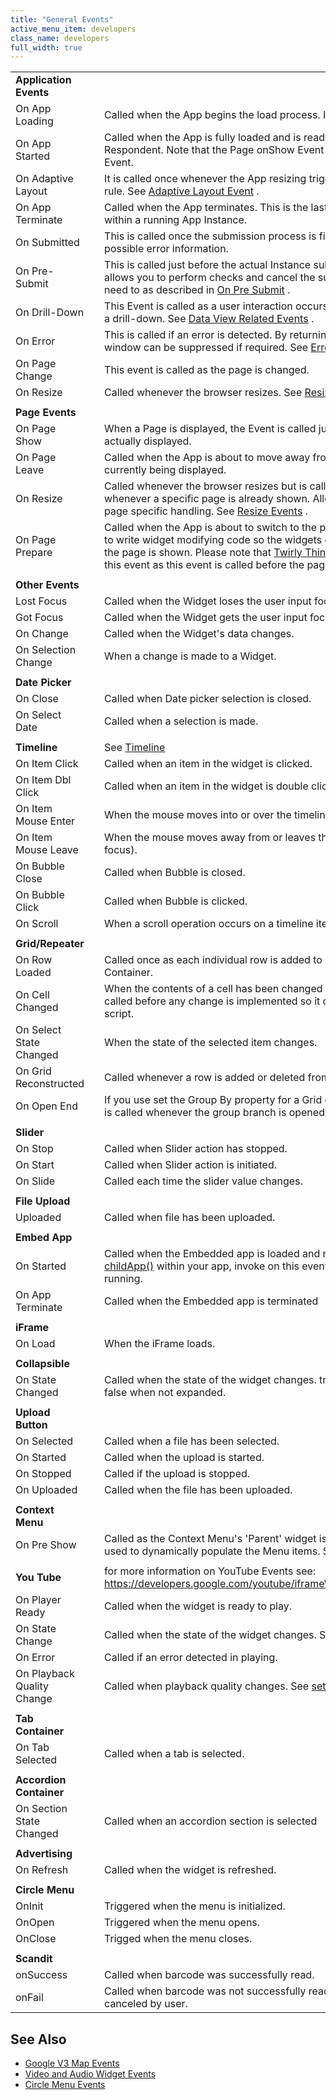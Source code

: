 ```yaml
---
title: "General Events"
active_menu_item: developers
class_name: developers
full_width: true
---
```



<table>
<tr>
<td width="178">
  <strong>Application Events</strong>

</td>
<td width="17">
</td>
<td width="747">
</td>
</tr>
<tr>
<td width="178">
On App Loading

</td>
<td width="17">
</td>
<td width="747">
Called when the App begins the load process. Is the first Event called.

</td>
</tr>
<tr>
<td width="178">
On App Started

</td>
<td width="17">
</td>
<td width="747">
Called when the App is fully loaded and is ready to interact with the Respondent. Note that the Page onShow Event will trigger before this Event.

</td>
</tr>
<tr>
<td width="178">
On Adaptive Layout

</td>
<td width="17">
</td>
<td width="747">
  It is called once whenever the App resizing triggers an Adaptive Layout rule. See <a href="/developers/documentation/product-guide/content-and-app-layout/responsive-adaptive-fluid-design/adaptive-layout-event">Adaptive Layout Event</a> .

</td>
</tr>
<tr>
<td width="178">
On App Terminate

</td>
<td width="17">
</td>
<td width="747">
Called when the App terminates. This is the last event that is called within a running App Instance.

</td>
</tr>
<tr>
<td width="178">
On Submitted

</td>
<td width="17">
</td>
<td width="747">
This is called once the submission process is finished and contains possible error information.

</td>
</tr>
<tr>
<td width="178">
On Pre-Submit

</td>
<td width="17">
</td>
<td width="747">
  This is called just before the actual Instance submission takes place. It allows you to perform checks and cancel the submission process if you need to as described in <a href="/developers/documentation/product-guide/advanced-features/data-storage-management/standard-storage-procedures/submitting-an-instance/instance-handling-with-submit-button/what-happens-after-the-instance-is-saved/using-application-craft-events/on-pre-submit">On Pre Submit</a> .

</td>
</tr>
<tr>
<td width="178">
On Drill-Down

</td>
<td width="17">
</td>
<td width="747">
  This Event is called as a user interaction occurs that is about to trigger a drill-down. See <a href="/developers/documentation/scripting-apis/client-api/data-view-functions/data-view-related-events">Data View Related Events</a> .

</td>
</tr>
<tr>
<td width="178">
On Error

</td>
<td width="17">
</td>
<td width="747">
  This is called if an error is detected. By returning false, the popup window can be suppressed if required. See <a href="/developers/documentation/scripting-apis/client-scripting-overview/error-handling/">Error Handling</a> for details.

</td>
</tr>
<tr>
<td width="178">
On Page Change

</td>
<td width="17">
</td>
<td width="747">
This event is called as the page is changed.

</td>
</tr>
<tr>
<td width="178">
On Resize

</td>
<td width="17">
</td>
<td width="747">
  Called whenever the browser resizes. See <a href="/developers/documentation/product-guide/content-and-app-layout/responsive-adaptive-fluid-design/resize-events">Resize Events</a> .

</td>
</tr>
<tr>
<td width="178">
</td>
<td width="17">
</td>
<td width="747">
</td>
</tr>
<tr>
<td width="178">
  <strong>Page Events</strong>

</td>
<td width="17">
</td>
<td width="747">
</td>
</tr>
<tr>
<td width="178">
On Page Show

</td>
<td width="17">
</td>
<td width="747">
When a Page is displayed, the Event is called just before the page is actually displayed.

</td>
</tr>
<tr>
<td width="178">
On Page Leave

</td>
<td width="17">
</td>
<td width="747">
Called when the App is about to move away from the Page that is currently being displayed.

</td>
</tr>
<tr>
<td width="178">
On Resize

</td>
<td width="17">
</td>
<td width="747">
  Called whenever the browser resizes but is called on an App resize whenever a specific page is already shown. Allows the user to write page specific handling. See <a href="/developers/documentation/product-guide/content-and-app-layout/responsive-adaptive-fluid-design/resize-events">Resize Events</a> .

</td>
</tr>
<tr>
<td width="178">
On Page Prepare

</td>
<td width="17">
</td>
<td width="747">
  Called when the App is about to switch to the page. This will enable you to write widget modifying code so the widgets can be updated before the page is shown. Please note that <a href="/developers/documentation/product-guide/advanced-features/twirly-thing/hourglass/twirly-thing">Twirly Thing</a> won't have any use in this event as this event is called before the page content is drawn.

</td>
</tr>
<tr>
<td width="178">
</td>
<td width="17">
</td>
<td width="747">
</td>
</tr>
<tr>
<td width="178">
  <strong>Other Events</strong>

</td>
<td width="17">
</td>
<td width="747">
</td>
</tr>
<tr>
<td width="178">
Lost Focus

</td>
<td width="17">
</td>
<td width="747">
Called when the Widget loses the user input focus.

</td>
</tr>
<tr>
<td width="178">
Got Focus

</td>
<td width="17">
</td>
<td width="747">
Called when the Widget gets the user input focus.

</td>
</tr>
<tr>
<td width="178">
On Change

</td>
<td width="17">
</td>
<td width="747">
Called when the Widget's data changes.

</td>
</tr>
<tr>
<td width="178">
On Selection Change

</td>
<td width="17">
</td>
<td width="747">
When a change is made to a Widget.

</td>
</tr>
<tr>
<td width="178">
</td>
<td width="17">
</td>
<td width="747">
</td>
</tr>
<tr>
<td width="178">
  <strong>Date Picker</strong>

</td>
<td width="17">
</td>
<td width="747">
</td>
</tr>
<tr>
<td width="178">
On Close

</td>
<td width="17">
</td>
<td width="747">
Called when Date picker selection is closed.

</td>
</tr>
<tr>
<td width="178">
On Select Date

</td>
<td width="17">
</td>
<td width="747">
Called when a selection is made.

</td>
</tr>
<tr>
<td width="178">
</td>
<td width="17">
</td>
<td width="747">
</td>
</tr>
<tr>
<td width="178">
  <strong>Timeline</strong>

</td>
<td width="17">
</td>
<td width="747">
  See <a href="/developers/documentation/scripting-apis/client-api/widget-object-functions/timeline/">Timeline</a>

</td>
</tr>
<tr>
<td width="178">
On Item Click

</td>
<td width="17">
</td>
<td width="747">
Called when an item in the widget is clicked.

</td>
</tr>
<tr>
<td width="178">
On Item Dbl Click

</td>
<td width="17">
</td>
<td width="747">
Called when an item in the widget is double clicked.

</td>
</tr>
<tr>
<td width="178">
On Item Mouse Enter

</td>
<td width="17">
</td>
<td width="747">
When the mouse moves into or over the timeline item (gets focus).

</td>
</tr>
<tr>
<td width="178">
On Item Mouse Leave

</td>
<td width="17">
</td>
<td width="747">
When the mouse moves away from or leaves the timeline item (loses focus).

</td>
</tr>
<tr>
<td width="178">
On Bubble Close

</td>
<td width="17">
</td>
<td width="747">
Called when Bubble is closed.

</td>
</tr>
<tr>
<td width="178">
On Bubble Click

</td>
<td width="17">
</td>
<td width="747">
Called when Bubble is clicked.

</td>
</tr>
<tr>
<td width="178">
On Scroll

</td>
<td width="17">
</td>
<td width="747">
When a scroll operation occurs on a timeline item.

</td>
</tr>
<tr>
<td width="178">
</td>
<td width="17">
</td>
<td width="747">
</td>
</tr>
<tr>
<td width="178">
  <strong>Grid/Repeater</strong>

</td>
<td width="17">
</td>
<td width="747">
</td>
</tr>
<tr>
<td width="178">
On Row Loaded

</td>
<td width="17">
</td>
<td width="747">
Called once as each individual row is added to a Grid or Repeater Container.

</td>
</tr>
<tr>
<td width="178">
On Cell Changed

</td>
<td width="17">
</td>
<td width="747">
When the contents of a cell has been changed by the Respondent. Is called before any change is implemented so it can be canceled by the script.

</td>
</tr>
<tr>
<td width="178">
On Select State Changed

</td>
<td width="17">
</td>
<td width="747">
When the state of the selected item changes.

</td>
</tr>
<tr>
<td width="178">
On Grid Reconstructed

</td>
<td width="17">
</td>
<td width="747">
Called whenever a row is added or deleted from the Grid Widget.

</td>
</tr>
<tr>
<td width="178">
On Open End

</td>
<td width="17">
</td>
<td width="747">
If you use set the Group By property for a Grid column, then this event is called whenever the group branch is opened in the Grid.

</td>
</tr>
<tr>
<td width="178">
</td>
<td width="17">
</td>
<td width="747">
</td>
</tr>
<tr>
<td width="178">
  <strong>Slider</strong>

</td>
<td width="17">
</td>
<td width="747">
</td>
</tr>
<tr>
<td width="178">
On Stop

</td>
<td width="17">
</td>
<td width="747">
Called when Slider action has stopped.

</td>
</tr>
<tr>
<td width="178">
On Start

</td>
<td width="17">
</td>
<td width="747">
Called when Slider action is initiated.

</td>
</tr>
<tr>
<td width="178">
On Slide

</td>
<td width="17">
</td>
<td width="747">
Called each time the slider value changes.

</td>
</tr>
<tr>
<td width="178">
</td>
<td width="17">
</td>
<td width="747">
</td>
</tr>
<tr>
<td width="178">
  <strong>File Upload</strong>

</td>
<td width="17">
</td>
<td width="747">
</td>
</tr>
<tr>
<td width="178">
Uploaded

</td>
<td width="17">
</td>
<td width="747">
Called when file has been uploaded.

</td>
</tr>
<tr>
<td width="178">
</td>
<td width="17">
</td>
<td width="747">
</td>
</tr>
<tr>
<td width="178">
  <strong>Embed App</strong>

</td>
<td width="17">
</td>
<td width="747">
</td>
</tr>
<tr>
<td width="178">
On Started

</td>
<td width="17">
</td>
<td width="747">
  Called when the Embedded app is loaded and running. If using <a href="/developers/documentation/scripting-apis/client-api/app-functions/childapp">childApp()</a> within your app, invoke on this event to ensure the app is running.

</td>
</tr>
<tr>
<td width="178">
On App Terminate

</td>
<td width="17">
</td>
<td width="747">
Called when the Embedded app is terminated

</td>
</tr>
<tr>
<td width="178">
</td>
<td width="17">
</td>
<td width="747">
</td>
</tr>
<tr>
<td width="178">
  <strong>iFrame</strong>

</td>
<td width="17">
</td>
<td width="747">
</td>
</tr>
<tr>
<td width="178">
On Load

</td>
<td width="17">
</td>
<td width="747">
When the iFrame loads.

</td>
</tr>
<tr>
<td width="178">
</td>
<td width="17">
</td>
<td width="747">
</td>
</tr>
<tr>
<td width="178">
  <strong>Collapsible</strong>

</td>
<td width="17">
</td>
<td width="747">
</td>
</tr>
<tr>
<td width="178">
On State Changed

</td>
<td width="17">
</td>
<td width="747">
Called when the state of the widget changes. true when expanded, false when not expanded.

</td>
</tr>
<tr>
<td width="178">
</td>
<td width="17">
</td>
<td width="747">
</td>
</tr>
<tr>
<td width="178">
  <strong>Upload Button</strong>

</td>
<td width="17">
</td>
<td width="747">
</td>
</tr>
<tr>
<td width="178">
On Selected

</td>
<td width="17">
</td>
<td width="747">
Called when a file has been selected.

</td>
</tr>
<tr>
<td width="178">
On Started

</td>
<td width="17">
</td>
<td width="747">
Called when the upload is started.

</td>
</tr>
<tr>
<td width="178">
On Stopped

</td>
<td width="17">
</td>
<td width="747">
Called if the upload is stopped.

</td>
</tr>
<tr>
<td width="178">
On Uploaded

</td>
<td width="17">
</td>
<td width="747">
Called when the file has been uploaded.

</td>
</tr>
<tr>
<td width="178">
</td>
<td width="17">
</td>
<td width="747">
</td>
</tr>
<tr>
<td width="178">
  <strong>Context Menu</strong>

</td>
<td width="17">
</td>
<td width="747">
</td>
</tr>
<tr>
<td width="178">
On Pre Show

</td>
<td width="17">
</td>
<td width="747">
  Called as the Context Menu's 'Parent' widget is selected. This can be used to dynamically populate the Menu items. See <a href="/developers/documentation/scripting-apis/client-scripting-overview/scripting-with-javascript/widget-reading-writing/widget-content-reading-and-writing/context-menu2">Context Menu</a> .

</td>
</tr>
<tr>
<td width="178">
</td>
<td width="17">
</td>
<td width="747">
</td>
</tr>
<tr>
<td width="178">
  <strong>You Tube</strong>

</td>
<td width="17">
</td>
<td width="747">
  for more information on YouTube Events see: <a href="https://developers.google.com/youtube/iframe_api_reference#Events">https://developers.google.com/youtube/iframe\_api\_reference\#Events</a>

</td>
</tr>
<tr>
<td width="178">
On Player Ready

</td>
<td width="17">
</td>
<td width="747">
Called when the widget is ready to play.

</td>
</tr>
<tr>
<td width="178">
On State Change

</td>
<td width="17">
</td>
<td width="747">
  Called when the state of the widget changes. See <a href="/developers/documentation/scripting-apis/client-api/widget-object-functions/video-audio-youtube-widget/state">state()</a>

</td>
</tr>
<tr>
<td width="178">
On Error

</td>
<td width="17">
</td>
<td width="747">
Called if an error detected in playing.

</td>
</tr>
<tr>
<td width="178">
<a id="playback"> </a> On Playback Quality Change

</td>
<td width="17">
</td>
<td width="747">
  Called when playback quality changes. See <a href="/developers/documentation/scripting-apis/client-api/widget-object-functions/video-audio-youtube-widget/setplaybackquality">setPlaybackQuality()</a>

</td>
</tr>
<tr>
<td width="178">
</td>
<td width="17">
</td>
<td width="747">
</td>
</tr>
<tr>
<td width="178">
  <strong>Tab Container</strong>

</td>
<td width="17">
</td>
<td width="747">
</td>
</tr>
<tr>
<td width="178">
On Tab Selected

</td>
<td width="17">
</td>
<td width="747">
Called when a tab is selected.

</td>
</tr>
<tr>
<td width="178">
</td>
<td width="17">
</td>
<td width="747">
</td>
</tr>
<tr>
<td width="178">
  <strong>Accordion Container</strong>

</td>
<td width="17">
</td>
<td width="747">
</td>
</tr>
<tr>
<td width="178">
On Section State Changed

</td>
<td width="17">
</td>
<td width="747">
Called when an accordion section is selected

</td>
</tr>
<tr>
<td width="178">
</td>
<td width="17">
</td>
<td width="747">
</td>
</tr>
<tr>
<td width="178">
  <strong>Advertising</strong>

</td>
<td width="17">
        
        
      

</td>
<td width="747">

</td>
</tr>
<tr>
<td width="178">
On Refresh

</td>
<td width="17">
        
      

</td>
<td width="747">
Called when the widget is refreshed.

</td>
</tr>
<tr>
<td width="178">
</td>
<td width="17">
</td>
<td width="747">
</td>
</tr>
<tr>
<td width="178">
  <strong>Circle Menu</strong>

</td>
<td width="17">
</td>
<td width="747">
</td>
</tr>
<tr>
<td width="178">
OnInit

</td>
<td width="17">
</td>
<td width="747">
Triggered when the menu is initialized.

</td>
</tr>
<tr>
<td width="178">
OnOpen

</td>
<td width="17">
</td>
<td width="747">
Triggered when the menu opens.

</td>
</tr>
<tr>
<td width="178">
OnClose

</td>
<td width="17">
</td>
<td width="747">
Trigged when the menu closes.

</td>
</tr>
<tr>
<td width="178">
</td>
<td width="17">
</td>
<td width="747">
</td>
</tr>
<tr>
<td width="178">
  <strong>Scandit</strong>

</td>
<td width="17">
</td>
<td width="747">
</td>
</tr>
<tr>
<td width="178">
onSuccess

</td>
<td width="17">
</td>
<td width="747">
Called when barcode was successfully read.

</td>
</tr>
<tr>
<td width="178">
onFail

</td>
<td width="17">
</td>
<td width="747">
Called when barcode was not successfully read or if scan was canceled by user.

</td>
</tr>
</table>

## See Also

 - [Google V3 Map Events](/developers/documentation/product-guide/advanced-important-widgets/google-v3-maps-widget/property-event-method-summary/gmapevents)
 - [Video and Audio Widget Events](/developers/documentation/product-guide/advanced-important-widgets/video-audio-widgets/property-methods-event-summary/videvents)
 - [Circle Menu Events](/developers/documentation/product-guide/advanced-important-widgets/circle-menu-widget/property-method-and-event-summary/events)

